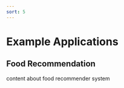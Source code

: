 ```yaml
---
sort: 5
---
```


# Example Applications

## Food Recommendation

content about food recommender system



